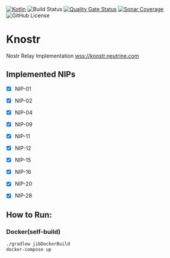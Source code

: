 [![Kotlin](https://img.shields.io/badge/kotlin-1.8.0-blue.svg?logo=kotlin)](http://kotlinlang.org)
![Build Status](https://img.shields.io/github/actions/workflow/status/lpicanco/knostr/jvm.yml)
[![Quality Gate Status](https://sonarcloud.io/api/project_badges/measure?project=lpicanco_knostr&metric=alert_status)](https://sonarcloud.io/summary/new_code?id=lpicanco_knostr)
[![Sonar Coverage](https://img.shields.io/sonar/coverage/lpicanco_knostr?server=https%3A%2F%2Fsonarcloud.io)](https://sonarcloud.io/summary/new_code?id=lpicanco_knostr)
![GitHub License](https://img.shields.io/badge/license-MIT-blue.svg?style=flat)

# Knostr

Nostr Relay Implementation
[wss://knostr.neutrine.com](wss://knostr.neutrine.com)

## Implemented NIPs
- [x] NIP-01
- [x] NIP-02
- [x] NIP-04
- [x] NIP-09
- [x] NIP-11
- [x] NIP-12
- [x] NIP-15
- [x] NIP-16 
- [x] NIP-20
- [x] NIP-28


## How to Run:

### Docker(self-build)
```bash
./gradlew jibDockerBuild
docker-compose up
```
